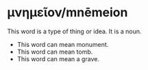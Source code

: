 # μνημεῖον/mnēmeion
This word is a type of thing or idea. It is a noun.

* This word can mean monument.
* This word can mean tomb.
* This word can mean a grave. 
